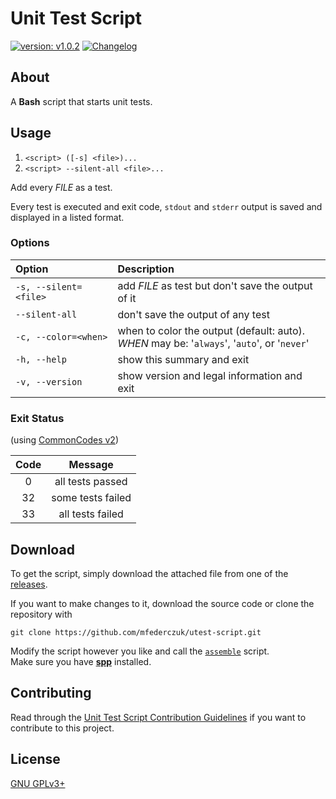 <!-- markdownlint-disable MD033 -->

# Unit Test Script #

[version_shield]: https://img.shields.io/badge/version-v1.0.2-blue.svg
[latest_release]: https://github.com/mfederczuk/utest-script/releases/latest "Latest Release"
[![version: v1.0.2][version_shield]][latest_release]
[![Changelog](https://img.shields.io/badge/-Changelog-blue.svg)](./CHANGELOG.md "Changelog")

## About ##

A **Bash** script that starts unit tests.

## Usage ##

1. `<script> ([-s] <file>)...`
2. `<script> --silent-all <file>...`

Add every *FILE* as a test.

Every test is executed and exit code, `stdout` and `stderr` output is saved and
displayed in a listed format.

### Options ###

| Option                | Description                                                                                       |
| :-------------------- | :------------------------------------------------------------------------------------------------ |
| `-s, --silent=<file>` | add *FILE* as test but don't save the output of it                                                |
| `--silent-all`        | don't save the output of any test                                                                 |
| `-c, --color=<when>`  | when to color the output (default: auto). <br/> *WHEN* may be: '`always`', '`auto`', or '`never`' |
| `-h, --help`          | show this summary and exit                                                                        |
| `-v, --version`       | show version and legal information and exit                                                       |

### Exit Status ###

(using [CommonCodes v2](https://mfederczuk.github.io/commoncodes/v2.html))

| Code |      Message      |
| :--: | :---------------: |
|   0  | all tests passed  |
|  32  | some tests failed |
|  33  | all tests failed  |

## Download ##

To get the script, simply download the attached file from one of the
[releases](https://github.com/mfederczuk/utest-script/releases).

If you want to make changes to it, download the source code or clone the
repository with

	git clone https://github.com/mfederczuk/utest-script.git

Modify the script however you like and call the [`assemble`](assemble) script.  
Make sure you have [**spp**](https://github.com/mfederczuk/spp) installed.

## Contributing ##

Read through the [Unit Test Script Contribution Guidelines](./CONTRIBUTING.md)
 if you want to contribute to this project.

## License ##

[GNU GPLv3+](./LICENSE)
